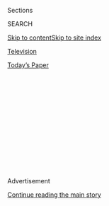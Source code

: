 <div id="app">

<div>

<div>

<div>

<div class="NYTAppHideMasthead css-1q2w90k e1suatyy0">

<div class="section css-ui9rw0 e1suatyy2">

<div class="css-eph4ug er09x8g0">

<div class="css-6n7j50">

</div>

<span class="css-1dv1kvn">Sections</span>

<div class="css-10488qs">

<span class="css-1dv1kvn">SEARCH</span>

</div>

[Skip to content](#site-content)[Skip to site
index](#site-index)

</div>

<div id="masthead-section-label" class="css-1wr3we4 eaxe0e00">

[Television](https://www.nytimes3xbfgragh.onion/section/arts/television)

</div>

<div class="css-10698na e1huz5gh0">

</div>

</div>

<div id="masthead-bar-one" class="section hasLinks css-15hmgas e1csuq9d3">

<div class="css-uqyvli e1csuq9d0">

</div>

<div class="css-1uqjmks e1csuq9d1">

</div>

<div class="css-9e9ivx">

[](https://myaccount.nytimes3xbfgragh.onion/auth/login?response_type=cookie&client_id=vi)

</div>

<div class="css-1bvtpon e1csuq9d2">

[Today’s
Paper](https://www.nytimes3xbfgragh.onion/section/todayspaper)

</div>

</div>

</div>

</div>

<div data-aria-hidden="false">

<div id="site-content" data-role="main">

<div>

<div class="css-1aor85t" style="opacity:0.000000001;z-index:-1;visibility:hidden">

<div class="css-1hqnpie">

<div class="css-epjblv">

<span class="css-17xtcya">[Television](/section/arts/television)</span><span class="css-x15j1o">|</span><span class="css-fwqvlz">What’s
on TV Friday: ‘Black Is King’ and ‘Little
Women’</span>

</div>

<div class="css-k008qs">

<div class="css-1iwv8en">

<span class="css-18z7m18"></span>

<div>

</div>

</div>

<span class="css-1n6z4y">https://nyti.ms/30ebdDj</span>

<div class="css-1705lsu">

<div class="css-4xjgmj">

<div class="css-4skfbu" data-role="toolbar" data-aria-label="Social Media Share buttons, Save button, and Comments Panel with current comment count" data-testid="share-tools">

  - 
  - 
  - 
  - 
    
    <div class="css-6n7j50">
    
    </div>

  - 

</div>

</div>

</div>

</div>

</div>

</div>

<div id="NYT_TOP_BANNER_REGION" class="css-13pd83m">

</div>

<div id="top-wrapper" class="css-1sy8kpn">

<div id="top-slug" class="css-l9onyx">

Advertisement

</div>

[Continue reading the main
story](#after-top)

<div class="ad top-wrapper" style="text-align:center;height:100%;display:block;min-height:250px">

<div id="top" class="place-ad" data-position="top" data-size-key="top">

</div>

</div>

<div id="after-top">

</div>

</div>

<div>

<div id="sponsor-wrapper" class="css-1hyfx7x">

<div id="sponsor-slug" class="css-19vbshk">

Supported by

</div>

[Continue reading the main
story](#after-sponsor)

<div id="sponsor" class="ad sponsor-wrapper" style="text-align:center;height:100%;display:block">

</div>

<div id="after-sponsor">

</div>

</div>

<div class="css-186x18t">

</div>

<div class="css-1vkm6nb ehdk2mb0">

# What’s on TV Friday: ‘Black Is King’ and ‘Little Women’

</div>

A visual album from Beyoncé debuts on Disney+. And Greta Gerwig’s
“Little Women” adaptation airs on Starz.

<div class="css-79elbk" data-testid="photoviewer-wrapper">

<div class="css-z3e15g" data-testid="photoviewer-wrapper-hidden">

</div>

<div class="css-1a48zt4 ehw59r15" data-testid="photoviewer-children">

![<span class="css-16f3y1r e13ogyst0" data-aria-hidden="true">Beyoncé,
center, in “Black Is
King.”</span><span class="css-cnj6d5 e1z0qqy90" itemprop="copyrightHolder"><span class="css-1ly73wi e1tej78p0">Credit...</span><span><span>Travis
Matthews</span></span></span>](https://static01.graylady3jvrrxbe.onion/images/2020/07/31/arts/31tvcol-blackisking/31tvcol-blackisking-articleLarge.jpg?quality=75&auto=webp&disable=upscale)

</div>

</div>

<div class="css-18e8msd">

<div class="css-vp77d3 epjyd6m0">

<div class="css-hus3qt ey68jwv0" data-aria-hidden="true">

[![Gabe
Cohn](https://static01.graylady3jvrrxbe.onion/images/2019/08/01/reader-center/author-gabe-cohn/author-gabe-cohn-thumbLarge.png
"Gabe Cohn")](https://www.nytimes3xbfgragh.onion/by/gabe-cohn)

</div>

<div class="css-1baulvz">

By [<span class="css-1baulvz last-byline" itemprop="name">Gabe
Cohn</span>](https://www.nytimes3xbfgragh.onion/by/gabe-cohn)

</div>

</div>

  - July 31,
    2020

  - 
    
    <div class="css-4xjgmj">
    
    <div class="css-d8bdto" data-role="toolbar" data-aria-label="Social Media Share buttons, Save button, and Comments Panel with current comment count" data-testid="share-tools">
    
      - 
      - 
      - 
      - 
        
        <div class="css-6n7j50">
        
        </div>
    
      - 
    
    </div>
    
    </div>

</div>

</div>

<div class="section meteredContent css-1r7ky0e" name="articleBody" itemprop="articleBody">

<div class="css-1fanzo5 StoryBodyCompanionColumn">

<div class="css-53u6y8">

## What’s Streaming

**BLACK IS KING** (2020) **** *Stream on*
[*Disney+*](https://www.disneyplus.com/home)*.* This time last year,
Beyoncé released [“The Lion King: The
Gift,”](https://www.nytimes3xbfgragh.onion/2019/07/24/arts/music/beyonce-the-lion-king-the-gift-review.html)
a companion album to [Disney’s high-tech remake of “The Lion
King”](https://www.nytimes3xbfgragh.onion/2019/07/11/movies/the-lion-king-review.html)
that brought together an international roster of artists including
Pharrell Williams, the South African musician Moonchild Sanelly, Jay-Z,
the Nigerian singer-songwriter Tiwa Savage and the Cameroonian
songwriter Salatiel. Artists from that album appear alongside stars like
Naomi Campbell and Lupita Nyong’o in this new visual album based on “The
Gift” — a rare film based on an album that was itself based on a film.

</div>

</div>

<div class="css-79elbk" data-testid="photoviewer-wrapper">

<div class="css-z3e15g" data-testid="photoviewer-wrapper-hidden">

</div>

<div class="css-1a48zt4 ehw59r15" data-testid="photoviewer-children">

![<span class="css-16f3y1r e13ogyst0" data-aria-hidden="true">Amber
Havard and Rob Morgan in
“Bull.”</span><span class="css-cnj6d5 e1z0qqy90" itemprop="copyrightHolder"><span class="css-1ly73wi e1tej78p0">Credit...</span><span>Bert
Marcus/Samuel Goldwyn
Films</span></span>](https://static01.graylady3jvrrxbe.onion/images/2020/07/31/arts/31tvcol-bull/31tvcol-bull-articleLarge.jpg?quality=75&auto=webp&disable=upscale)

</div>

</div>

<div class="css-1fanzo5 StoryBodyCompanionColumn">

<div class="css-53u6y8">

**BULL** (2019) *Stream on*
[*Hulu*](https://www.hulu.com/movie/bull-2a7ac784-e2ad-4503-b435-eaa42da82ab8)*;
rent on*
[*Amazon*](https://www.amazon.com/gp/video/detail/amzn1.dv.gti.92b89e94-666b-18d4-a5b5-bcb162dc745b?autoplay=1&ref_=atv_cf_strg_wb)*,*
[*Google
Play*](https://play.google.com/store/movies/details?id=jc9XaqdJufI.P)*,*
[*iTunes*](https://itunes.apple.com/us/movie/bull/id1503115157)*,*
[*Vudu*](https://www.vudu.com/content/movies/details/Bull/1412867) *and*
[*YouTube*](https://www.youtube.com/watch?v=ySwIVtwVNPM)*.* The
filmmaker Annie Silverstein casts her gaze on a physically and
emotionally scarred rodeo rider and his young unlikely protégé in this
slow-burn drama. They don’t start out as friends: Kris (Amber Havard), a
teenager with an incarcerated mother and a sick grandmother, breaks into
the home of a worn rodeo wrangler, Abe (Rob Morgan), and uses the house
to party with her friends. Abe calls the police when he gets home. But
rather than having Kris sent to juvenile detention, Abe agrees to have
her work for him to offset the offense. The story of the bond that grows
between them touches on issues of racism, poverty and addiction. The
film “handles hot-button issues with a cool eye and a calming tone”
Jeannette Catsoulis wrote in [her review for The New York
Times](https://www.nytimes3xbfgragh.onion/2020/04/30/movies/bull-review.html).
“There’s a matter-of-fact quality to the filmmaking,” she added, “a
rejection of melodrama and embrace of naturalism that slows the movie’s
pulse and softens its edges.”

**THE UMBRELLA ACADEMY** *Stream on*
[*Netflix*](https://www.netflix.com/title/80186863)*.* The superheroes
of this comic book adaptation — a group of foster siblings with
supernatural abilities — spent the show’s first season trying to stop an
apocalypse. They’re plucked from the present day and dropped into the
early 1960s in the second season, which begins with a bout of time
travel and again tasks them with saving the
world.

</div>

</div>

<div class="css-1fanzo5 StoryBodyCompanionColumn">

<div class="css-53u6y8">

## What’s on TV

</div>

</div>

<div class="css-79elbk" data-testid="photoviewer-wrapper">

<div class="css-z3e15g" data-testid="photoviewer-wrapper-hidden">

</div>

<div class="css-1a48zt4 ehw59r15" data-testid="photoviewer-children">

<div class="css-1xdhyk6 erfvjey0">

<span class="css-1ly73wi e1tej78p0">Image</span>

<div class="css-zjzyr8">

<div data-testid="lazyimage-container" style="height:257.77777777777777px">

</div>

</div>

</div>

<span class="css-16f3y1r e13ogyst0" data-aria-hidden="true">From left,
Emma Watson, Saoirse Ronan and Florence Pugh in “Little
Women.”</span><span class="css-cnj6d5 e1z0qqy90" itemprop="copyrightHolder"><span class="css-1ly73wi e1tej78p0">Credit...</span><span>Wilson
Webb/Sony Pictures</span></span>

</div>

</div>

<div class="css-1fanzo5 StoryBodyCompanionColumn">

<div class="css-53u6y8">

**LITTLE WOMEN** (2019) *8 p.m. on Starz.* “I always knew who the
Marches were,” the actress and filmmaker Greta Gerwig [told The New York
Times last
year](https://www.nytimes3xbfgragh.onion/2019/12/23/movies/little-women-review.html).
“It got absorbed into the fabric of who I was.” She was referring to the
family at the heart of Louisa May Alcott’s novel “Little Women.” Gerwig
got a chance to create her own spin on the classic story in this film
adaptation, the latest take on the Civil War-era tale of the four March
sisters — Jo (Saoirse Ronan), Meg (Emma Watson), Beth (Eliza Scanlen)
and Amy (Florence Pugh) — coming of age in Massachusetts. Gerwig
scrambles the timeline of Alcott’s plot, locking the old story to a
fresh rhythm. But the movie stays “faithful enough to satisfy the book’s
passionate devotees,” A.O. Scott wrote in [his review for The
Times](https://www.nytimes3xbfgragh.onion/2019/12/23/movies/little-women-review.html).
“It’s as if the book has been carefully cut apart and reassembled,” he
added, “its signatures sewn back together in an order that produces
sparks of surprise and occasional bouts of pleasurable dizziness.”

</div>

</div>

</div>

<div>

</div>

<div>

</div>

<div>

</div>

<div>

<div id="bottom-wrapper" class="css-1ede5it">

<div id="bottom-slug" class="css-l9onyx">

Advertisement

</div>

[Continue reading the main
story](#after-bottom)

<div id="bottom" class="ad bottom-wrapper" style="text-align:center;height:100%;display:block;min-height:90px">

</div>

<div id="after-bottom">

</div>

</div>

</div>

</div>

</div>

## Site Index

<div>

</div>

## Site Information Navigation

  - [© <span>2020</span> <span>The New York Times
    Company</span>](https://help.nytimes3xbfgragh.onion/hc/en-us/articles/115014792127-Copyright-notice)

<!-- end list -->

  - [NYTCo](https://www.nytco.com/)
  - [Contact
    Us](https://help.nytimes3xbfgragh.onion/hc/en-us/articles/115015385887-Contact-Us)
  - [Work with us](https://www.nytco.com/careers/)
  - [Advertise](https://nytmediakit.com/)
  - [T Brand Studio](http://www.tbrandstudio.com/)
  - [Your Ad
    Choices](https://www.nytimes3xbfgragh.onion/privacy/cookie-policy#how-do-i-manage-trackers)
  - [Privacy](https://www.nytimes3xbfgragh.onion/privacy)
  - [Terms of
    Service](https://help.nytimes3xbfgragh.onion/hc/en-us/articles/115014893428-Terms-of-service)
  - [Terms of
    Sale](https://help.nytimes3xbfgragh.onion/hc/en-us/articles/115014893968-Terms-of-sale)
  - [Site
    Map](https://spiderbites.nytimes3xbfgragh.onion)
  - [Help](https://help.nytimes3xbfgragh.onion/hc/en-us)
  - [Subscriptions](https://www.nytimes3xbfgragh.onion/subscription?campaignId=37WXW)

</div>

</div>

</div>

</div>
